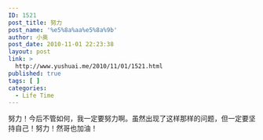 ```yaml
---
ID: 1521
post_title: 努力
post_name: '%e5%8a%aa%e5%8a%9b'
author: 小奥
post_date: 2010-11-01 22:23:38
layout: post
link: >
  http://www.yushuai.me/2010/11/01/1521.html
published: true
tags: [ ]
categories:
  - Life Time
---
```

努力！今后不管如何，我一定要努力啊。虽然出现了这样那样的问题，但一定要坚持自己！努力！然哥也加油！